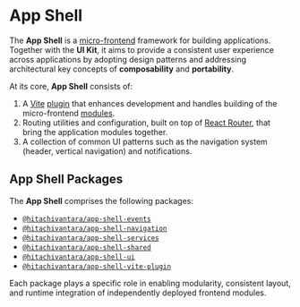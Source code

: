 # App Shell

The **App Shell** is a [micro-frontend](https://micro-frontends.org) framework for building applications.  
Together with the **UI Kit**, it aims to provide a consistent user experience across applications by adopting design patterns and addressing architectural key concepts of **composability** and **portability**.

At its core, **App Shell** consists of:

1. A [Vite](https://vite.dev) [plugin](https://github.com/lumada-design/hv-uikit-react/tree/master/packages/app-shell-vite-plugin) that enhances development and handles building of the micro-frontend [modules](https://developer.mozilla.org/en-US/docs/Web/JavaScript/Guide/Modules).
2. Routing utilities and configuration, built on top of [React Router](https://reactrouter.com), that bring the application modules together.
3. A collection of common UI patterns such as the navigation system (header, vertical navigation) and notifications.

## App Shell Packages

The **App Shell** comprises the following packages:

- [`@hitachivantara/app-shell-events`](https://npm.im/@hitachivantara/app-shell-events)
- [`@hitachivantara/app-shell-navigation`](https://npm.im/@hitachivantara/app-shell-navigation)
- [`@hitachivantara/app-shell-services`](https://npm.im/@hitachivantara/app-shell-services)
- [`@hitachivantara/app-shell-shared`](https://npm.im/@hitachivantara/app-shell-shared)
- [`@hitachivantara/app-shell-ui`](https://npm.im/@hitachivantara/app-shell-ui)
- [`@hitachivantara/app-shell-vite-plugin`](https://npm.im/@hitachivantara/app-shell-vite-plugin)

Each package plays a specific role in enabling modularity, consistent layout, and runtime integration of independently deployed frontend modules.
